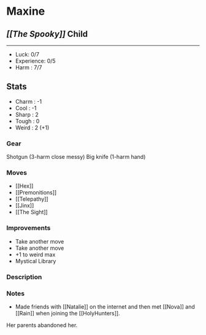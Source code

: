 # Maxine
## *[[The Spooky]]* Child
---
 - Luck: 0/7
 - Experience: 0/5
 - Harm : 7/7

## Stats
- Charm : -1
- Cool : -1
- Sharp : 2
- Tough : 0
- Weird : 2 (+1)
 
### Gear
Shotgun (3-harm close messy)
Big knife (1-harm hand)

### Moves
- [[Hex]]
- [[Premonitions]]
- [[Telepathy]]
- [[Jinx]]
- [[The Sight]]
### Improvements
- Take another move
-  Take another move
- +1 to weird max 
- Mystical Library
### Description

### Notes
  - Made friends with [[Natalie]] on the internet and then met [[Nova]] and [[Rain]] when joining the [[HolyHunters]].

Her parents abandoned her.